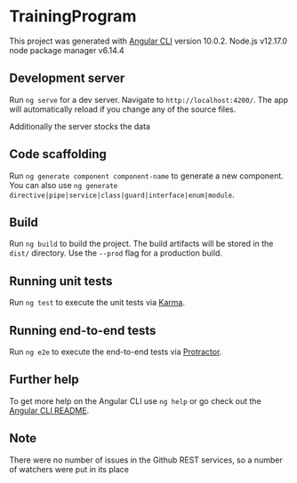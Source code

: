 # TrainingProgram

This project was generated with [Angular CLI](https://github.com/angular/angular-cli) version 10.0.2.
Node.js    v12.17.0
node package manager  v6.14.4 

## Development server

Run `ng serve` for a dev server. Navigate to `http://localhost:4200/`. The app will automatically reload if you change any of the source files.

Additionally the server stocks the data

## Code scaffolding

Run `ng generate component component-name` to generate a new component. You can also use `ng generate directive|pipe|service|class|guard|interface|enum|module`.

## Build

Run `ng build` to build the project. The build artifacts will be stored in the `dist/` directory. Use the `--prod` flag for a production build.

## Running unit tests

Run `ng test` to execute the unit tests via [Karma](https://karma-runner.github.io).


## Running end-to-end tests

Run `ng e2e` to execute the end-to-end tests via [Protractor](http://www.protractortest.org/).

## Further help

To get more help on the Angular CLI use `ng help` or go check out the [Angular CLI README](https://github.com/angular/angular-cli/blob/master/README.md).

## Note

There were no number of issues in the Github REST services, so a number of watchers were put in its place
